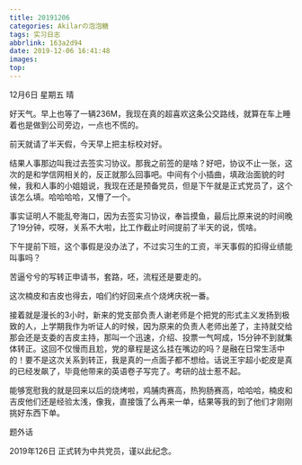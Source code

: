 ```yaml
---
title: 20191206
categories: Akilarの泡泡糖
tags: 实习日志
abbrlink: 163a2d94
date: 2019-12-06 16:41:48
images:
top:
---
```


12月6日 星期五 晴

好天气。早上也等了一辆236M，我现在真的超喜欢这条公交路线，就算在车上睡着也是做到公司旁边，一点也不慌的。

前天就请了半天假，今天早上把主标校对好。

结果人事那边叫我过去签实习协议。那我之前签的是啥？好吧，协议不止一张，这次的是和学信网相关的，反正就那么回事吧。中间有个小插曲，填政治面貌的时候，我和人事的小姐姐说，我现在还是预备党员，但是下午就是正式党员了，这个该怎么填。哈哈哈哈，又懵了一个。

事实证明人不能乱夸海口，因为去签实习协议，奉旨摸鱼，最后比原来说的时间晚了19分钟，哎呀，关系不大啦，比工作截止时间提前了半天的说，慌啥。

下午提前下班，这个事假是没办法了，不过实习生的工资，半天事假的扣得业绩能叫事吗？

苦逼兮兮的写转正申请书，套路，呸，流程还是要走的。

这次楠皮和吉皮也得去，咱们约好回来点个烧烤庆祝一番。

接着就是漫长的3小时，新来的党支部负责人谢老师是个把党的形式主义发扬到极致的人，上学期我作为听证人的时候，因为原来的负责人老师出差了，主持就交给那会还是支委的吉皮主持，那叫一个迅速，介绍、投票一气呵成，15分钟不到就集体转正。这回不仅慢而且尬，党的章程是这么挂在嘴边的吗？是融在日常生活中的！要不是这次关系到转正，我是真的一点面子都不想给。话说王宇超小蛇皮是真的已经发飙了，毕竟他带来的英语卷子写完了。考研的战士惹不起。

能够宽慰我的就是回来以后的烧烤啦，鸡脯肉赛高，热狗肠赛高，哈哈哈，楠皮和吉皮他们还是经验太浅，像我，直接饿了么再来一单，结果等我的到了他们才刚刚挑好东西下单。

题外话

2019年126日 正式转为中共党员，谨以此纪念。